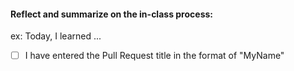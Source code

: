 #### Reflect and summarize on the in-class process:
ex: Today, I learned ... 
- [ ] I have entered the Pull Request title in the format of "MyName"
